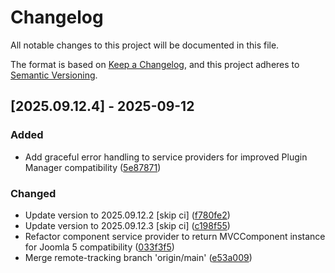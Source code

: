 # Changelog

All notable changes to this project will be documented in this file.

The format is based on [Keep a Changelog](https://keepachangelog.com/en/1.0.0/),
and this project adheres to [Semantic Versioning](https://semver.org/spec/v2.0.0.html).

## [2025.09.12.4] - 2025-09-12

### Added

* Add graceful error handling to service providers for improved Plugin Manager compatibility ([5e87871](https://github.com/N6REJ/bears_aichatbot/commit/5e87871))

### Changed

* Update version to 2025.09.12.2 [skip ci] ([f780fe2](https://github.com/N6REJ/bears_aichatbot/commit/f780fe2))
* Update version to 2025.09.12.3 [skip ci] ([c198f55](https://github.com/N6REJ/bears_aichatbot/commit/c198f55))
* Refactor component service provider to return MVCComponent instance for Joomla 5 compatibility ([033f3f5](https://github.com/N6REJ/bears_aichatbot/commit/033f3f5))
* Merge remote-tracking branch 'origin/main' ([e53a009](https://github.com/N6REJ/bears_aichatbot/commit/e53a009))

